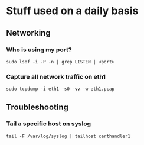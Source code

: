 # Stuff used on a daily basis


## Networking

### Who is using my port?
`sudo lsof -i -P -n | grep LISTEN | <port>`

### Capture all network traffic on eth1
`sudo tcpdump -i eth1 -s0 -vv -w eth1.pcap`


## Troubleshooting

### Tail a specific host on syslog
`tail -F /var/log/syslog | tailhost certhandler1`



